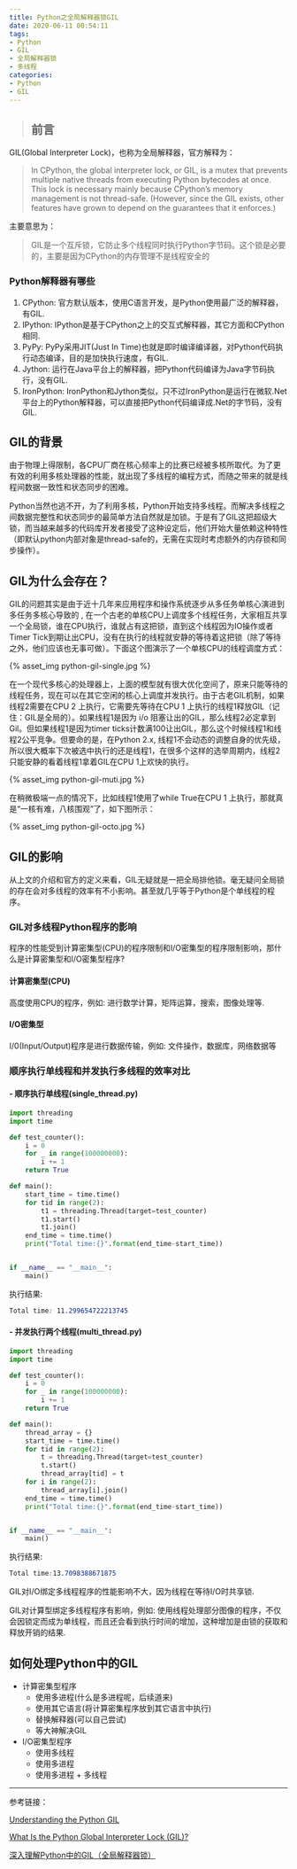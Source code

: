 ```yaml
---
title: Python之全局解释器锁GIL
date: 2020-06-11 00:54:11
tags: 
- Python
- GIL
- 全局解释器锁
- 多线程
categories: 
- Python
- GIL
---
```


> ## 前言

GIL(Global Interpreter Lock)，也称为全局解释器，官方解释为：

> In CPython, the global interpreter lock, or GIL, is a mutex that prevents multiple native threads from executing Python bytecodes at once. This lock is necessary mainly because CPython’s memory management is not thread-safe. (However, since the GIL exists, other features have grown to depend on the guarantees that it enforces.)

主要意思为：

> GIL是一个互斥锁，它防止多个线程同时执行Python字节码。这个锁是必要的，主要是因为CPython的内存管理不是线程安全的

<!-- more -->

### Python解释器有哪些

1. CPython: 官方默认版本，使用C语言开发，是Python使用最广泛的解释器，有GIL.
2. IPython: IPython是基于CPython之上的交互式解释器，其它方面和CPython相同.
3. PyPy: PyPy采用JIT(Just In Time)也就是即时编译编译器，对Python代码执行动态编译，目的是加快执行速度，有GIL.
4. Jython: 运行在Java平台上的解释器，把Python代码编译为Java字节码执行，没有GIL.
5. IronPython: IronPython和Jython类似，只不过IronPython是运行在微软.Net平台上的Python解释器，可以直接把Python代码编译成.Net的字节码，没有GIL.

## GIL的背景

由于物理上得限制，各CPU厂商在核心频率上的比赛已经被多核所取代。为了更有效的利用多核处理器的性能，就出现了多线程的编程方式，而随之带来的就是线程间数据一致性和状态同步的困难。

Python当然也逃不开，为了利用多核，Python开始支持多线程。而解决多线程之间数据完整性和状态同步的最简单方法自然就是加锁。于是有了GIL这把超级大锁，而当越来越多的代码库开发者接受了这种设定后，他们开始大量依赖这种特性（即默认python内部对象是thread-safe的，无需在实现时考虑额外的内存锁和同步操作）。

## GIL为什么会存在？

GIL的问题其实是由于近十几年来应用程序和操作系统逐步从多任务单核心演进到多任务多核心导致的 , 在一个古老的单核CPU上调度多个线程任务，大家相互共享一个全局锁，谁在CPU执行，谁就占有这把锁，直到这个线程因为IO操作或者Timer Tick到期让出CPU，没有在执行的线程就安静的等待着这把锁（除了等待之外，他们应该也无事可做）。下面这个图演示了一个单核CPU的线程调度方式：

{% asset_img python-gil-single.jpg %}

在一个现代多核心的处理器上，上面的模型就有很大优化空间了，原来只能等待的线程任务，现在可以在其它空闲的核心上调度并发执行。由于古老GIL机制，如果线程2需要在CPU 2 上执行，它需要先等待在CPU 1 上执行的线程1释放GIL（记住：GIL是全局的）。如果线程1是因为 i/o 阻塞让出的GIL，那么线程2必定拿到Gil。但如果线程1是因为timer ticks计数满100让出GIL，那么这个时候线程1和线程2公平竞争。但要命的是，在Python 2.x, 线程1不会动态的调整自身的优先级，所以很大概率下次被选中执行的还是线程1，在很多个这样的选举周期内，线程2只能安静的看着线程1拿着GIL在CPU 1上欢快的执行。

{% asset_img python-gil-muti.jpg %}

在稍微极端一点的情况下，比如线程1使用了while True在CPU 1 上执行，那就真是“一核有难，八核围观”了，如下图所示：

{% asset_img python-gil-octo.jpg %}

## GIL的影响

从上文的介绍和官方的定义来看，GIL无疑就是一把全局排他锁。毫无疑问全局锁的存在会对多线程的效率有不小影响。甚至就几乎等于Python是个单线程的程序。

### GIL对多线程Python程序的影响

程序的性能受到计算密集型(CPU)的程序限制和I/O密集型的程序限制影响，那什么是计算密集型和I/O密集型程序?

#### 计算密集型(CPU)

高度使用CPU的程序，例如: 进行数学计算，矩阵运算，搜索，图像处理等.

#### I/O密集型

I/0(Input/Output)程序是进行数据传输，例如: 文件操作，数据库，网络数据等

### 顺序执行单线程和并发执行多线程的效率对比

#### - 顺序执行单线程(single_thread.py)

```python
import threading
import time

def test_counter():
    i = 0
    for _ in range(100000000):
        i += 1
    return True

def main():
    start_time = time.time()
    for tid in range(2):
        t1 = threading.Thread(target=test_counter)
        t1.start()
        t1.join()
    end_time = time.time()
    print("Total time:{}".format(end_time-start_time))


if __name__ == "__main__":
    main()
```

执行结果:

```css
Total time: 11.299654722213745
```



#### - 并发执行两个线程(multi_thread.py)

```python
import threading
import time

def test_counter():
    i = 0
    for _ in range(100000000):
        i += 1
    return True

def main():
    thread_array = {}
    start_time = time.time()
    for tid in range(2):
        t = threading.Thread(target=test_counter)
        t.start()
        thread_array[tid] = t
    for i in range(2):
        thread_array[i].join()
    end_time = time.time()
    print("Total time:{}".format(end_time-start_time))


if __name__ == "__main__":
    main()
```

执行结果:

```css
Total time:13.7098388671875
```

GIL对I/O绑定多线程程序的性能影响不大，因为线程在等待I/O时共享锁.

GIL对计算型绑定多线程程序有影响，例如: 使用线程处理部分图像的程序，不仅会因锁定而成为单线程，而且还会看到执行时间的增加，这种增加是由锁的获取和释放开销的结果.

## 如何处理Python中的GIL

- 计算密集型程序
  - 使用多进程(什么是多进程呢，后续道来)
  - 使用其它语言(将计算密集程序放到其它语言中执行)
  - 替换解释器(可以自己尝试)
  - 等大神解决GIL
- I/O密集型程序
  - 使用多线程
  - 使用多进程
  - 使用多进程 + 多线程



******

参考链接：

[Understanding the Python GIL](http://www.dabeaz.com/python/UnderstandingGIL.pdf)  

[What Is the Python Global Interpreter Lock (GIL)?](https://realpython.com/python-gil/)

[深入理解Python中的GIL（全局解释器锁）](https://zhuanlan.zhihu.com/p/75780308)